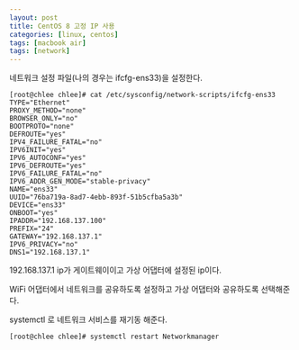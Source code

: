 ```yaml
---
layout: post
title: CentOS 8 고정 IP 사용
categories: [linux, centos]
tags: [macbook air]
tags: [network]
---
```


네트워크 설정 파일(나의 경우는 ifcfg-ens33)을 설정한다.

```
[root@chlee chlee]# cat /etc/sysconfig/network-scripts/ifcfg-ens33 
TYPE="Ethernet" 
PROXY_METHOD="none" 
BROWSER_ONLY="no" 
BOOTPROTO="none" 
DEFROUTE="yes" 
IPV4_FAILURE_FATAL="no" 
IPV6INIT="yes" 
IPV6_AUTOCONF="yes" 
IPV6_DEFROUTE="yes" 
IPV6_FAILURE_FATAL="no" 
IPV6_ADDR_GEN_MODE="stable-privacy" 
NAME="ens33" 
UUID="76ba719a-8ad7-4ebb-893f-51b5cfba5a3b" 
DEVICE="ens33" 
ONBOOT="yes" 
IPADDR="192.168.137.100" 
PREFIX="24" 
GATEWAY="192.168.137.1" 
IPV6_PRIVACY="no" 
DNS1="192.168.137.1"
```

192.168.137.1 ip가 게이트웨이이고 가상 어댑터에 설정된 ip이다.

WiFi 어댑터에서 네트워크를 공유하도록 설정하고 가상 어댑터와 공유하도록 선택해준다.

systemctl 로 네트워크 서비스를 재기동 해준다.

```
[root@chlee chlee]# systemctl restart Networkmanager
```
